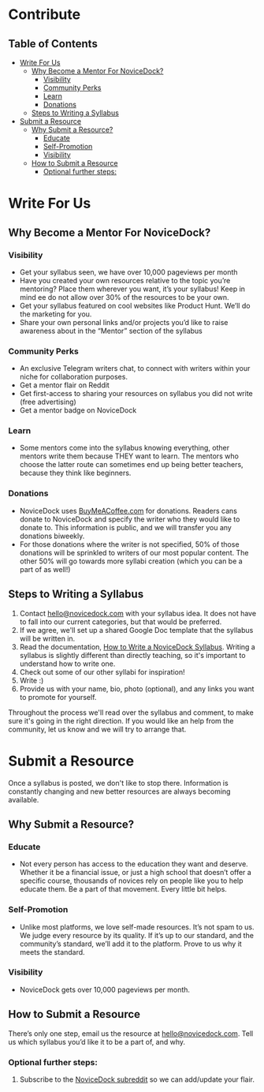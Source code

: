 # Contribute

## Table of Contents
- [Write For Us](#write-for-us)
  * [Why Become a Mentor For NoviceDock?](#why-become-a-mentor-for-novicedock)
    + [Visibility](#visibility)
    + [Community Perks](#community-perks)
    + [Learn](#learn)
    + [Donations](#donations)
  * [Steps to Writing a Syllabus](#steps-to-writing-a-syllabus)
- [Submit a Resource](#submit-a-resource)
  * [Why Submit a Resource?](#why-submit-a-resource)
    + [Educate](#educate)
    + [Self-Promotion](#self-promotion)
    + [Visibility](#visibility-1)
  * [How to Submit a Resource](#how-to-submit-a-resource)
    + [Optional further steps:](#optional-further-steps)

# Write For Us
## Why Become a Mentor For NoviceDock?
### Visibility
* Get your syllabus seen, we have over 10,000 pageviews per month
* Have you created your own resources relative to the topic you’re mentoring? Place them wherever you want, it’s your syllabus! Keep in mind ee do not allow over 30% of the resources to be your own.
* Get your syllabus featured on cool websites like Product Hunt. We’ll do the marketing for you.
* Share your own personal links and/or projects you’d like to raise awareness about in the “Mentor” section of the syllabus

### Community Perks
* An exclusive Telegram writers chat, to connect with writers within your niche for collaboration purposes. 
* Get a mentor flair on Reddit
* Get first-access to sharing your resources on syllabus you did not write (free advertising)
* Get a mentor badge on NoviceDock

### Learn
* Some mentors come into the syllabus knowing everything, other mentors write them because THEY want to learn. The mentors who choose the latter route can sometimes end up being better teachers, because they think like beginners.

### Donations
* NoviceDock uses [BuyMeACoffee.com](https://www.buymeacoffee.com/novicedock) for donations. Readers cans donate to NoviceDock and specify the writer who they would like to donate to. This information is public, and we will transfer you any donations biweekly. 
* For those donations where the writer is not specified, 50% of those donations will be sprinkled to writers of our most popular content. The other 50% will go towards more syllabi creation (which you can be a part of as well!)

## Steps to Writing a Syllabus
1. Contact hello@novicedock.com with your syllabus idea. It does not have to fall into our current categories, but that would be preferred.
2. If we agree, we'll set up a shared Google Doc template that the syllabus will be written in.
3. Read the documentation, [How to Write a NoviceDock Syllabus](https://github.com/NoviceDock/NoviceDock-Wiki/blob/master/How_To_Write_a_Syllabus.md). Writing a syllabus is slightly different than directly teaching, so it's important to understand how to write one. 
4. Check out some of our other syllabi for inspiration!
5. Write :)
6. Provide us with your name, bio, photo (optional), and any links you want to promote for yourself.

Throughout the process we'll read over the syllabus and comment, to make sure it's going in the right direction. If you would like an help from the community, let us know and we will try to arrange that.

# Submit a Resource
Once a syllabus is posted, we don't like to stop there. Information is constantly changing and new better resources are always becoming available. 

## Why Submit a Resource?
### Educate
* Not every person has access to the education they want and deserve. Whether it be a financial issue, or just a high school that doesn’t offer a specific course, thousands of novices rely on people like you to help educate them. Be a part of that movement. Every little bit helps. 

### Self-Promotion 
* Unlike most platforms, we love self-made resources. It’s not spam to us. We judge every resource by its quality. If it’s up to our standard, and the community’s standard, we’ll add it to the platform. Prove to us why it meets the standard.

### Visibility
* NoviceDock gets over 10,000 pageviews per month. 

## How to Submit a Resource
There’s only one step, email us the resource at hello@novicedock.com. Tell us which syllabus you’d like it to be a part of, and why.

### Optional further steps:
1. Subscribe to the [NoviceDock subreddit](https://www.reddit.com/r/NoviceDock/) so we can add/update your flair.
